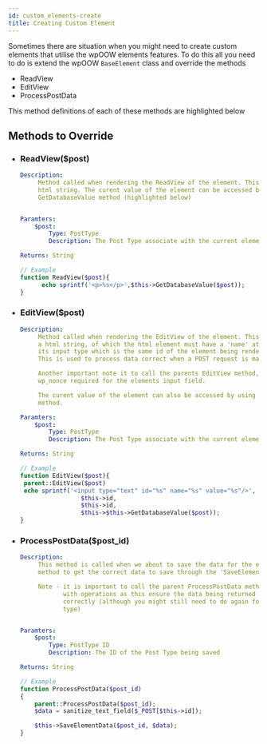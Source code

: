 ```yaml
---
id: custom_elements-create
title: Creating Custom Element
---
```


Sometimes there are situation when you might need to create custom elements that utilise the wpOOW elements features. To
do this all you need to do is extend the wpOOW `BaseElement` class and override the methods

* ReadView
* EditView
* ProcessPostData

This method definitions of each of these methods are highlighted below

## Methods to Override

* ### ReadView($post)

    ```yaml
    Description:
         Method called when rendering the ReadView of the element. This method should return a
         html string. The curent value of the element can be accessed by using the
         GetDatabaseValue method (highlighted below)


    Paramters:
        $post:
            Type: PostType
            Description: The Post Type associate with the current element when being viewed

    Returns: String
    ```

    ```php
    // Example
    function ReadView($post){
          echo sprintf('<p>%s</p>',$this->GetDatabaseValue($post));
    }
     ```

* ### EditView($post)

    ```yaml
    Description:
         Method called when rendering the EditView of the element. This method should return
         a html string, of which the html element must have a 'name' attribute for
         its input type which is the same id of the element being render (i.e $this->id).
         This is used to process data correct when a POST request is made.

         Another important note it to call the parents EditView method, as this generates the
         wp_nonce required for the elements input field.

         The curent value of the element can also be accessed by using the GetDatabaseValue
         method.

    Paramters:
        $post:
            Type: PostType
            Description: The Post Type associate with the current element when being viewed

    Returns: String
    ```

     ```php
    // Example
    function EditView($post){
      parent::EditView($post)
      echo sprintf('<input type="text" id="%s" name="%s" value="%s"/>',
                      $this->id,
                      $this->id,
                      $this->$this->GetDatabaseValue($post));
    }
     ```

* ### ProcessPostData($post_id)

    ```yaml
    Description:
         This method is called when we about to save the data for the element. Override this
         method to get the correct data to save through the 'SaveElementData' method (see below)

         Note - it is important to call the parent ProcessPostData method first before continuing
                with operations as this ensure the data being returned has been santised
                correctly (although you might still need to do again for your specific element
                type)


    Paramters:
        $post:
            Type: PostType ID
            Description: The ID of the Post Type being saved

    Returns: String
    ```

    ```php
    // Example
    function ProcessPostData($post_id)
    {
        parent::ProcessPostData($post_id);
        $data = sanitize_text_field($_POST[$this->id]);

        $this->SaveElementData($post_id, $data);
    }
    ```
